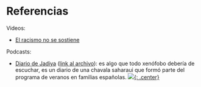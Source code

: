 
# Referencias

Videos:

- [El racismo no se sostiene](https://youtube.com/shorts/5Y7novO2t_c?si=dqMGW4ALFLoXZiw3)

Podcasts:

- [Diario de Jadiya](https://deesonosehabla.com/episodios/episodio-2-jadiya/) ([link al archivo](https://dts.podtrac.com/redirect.mp3/dovetail.prxu.org/302/7fa33dd2-3f29-48f5-ad96-f6874909d9fb/Master_ep.2_Jadiya.mp3)): es algo que todo xenófobo debería de escuchar, es un diario de una chavala saharaui que formó parte del programa de veranos en familias españolas.
[![](not-by-ai.svg){: .center}](https://notbyai.fyi)
